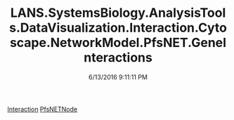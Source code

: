 ﻿---
title: LANS.SystemsBiology.AnalysisTools.DataVisualization.Interaction.Cytoscape.NetworkModel.PfsNET.GeneInteractions
date: 6/13/2016 9:11:11 PM
---

[Interaction](T-LANS.SystemsBiology.AnalysisTools.DataVisualization.Interaction.Cytoscape.NetworkModel.PfsNET.GeneInteractions.Interaction.html)
[PfsNETNode](T-LANS.SystemsBiology.AnalysisTools.DataVisualization.Interaction.Cytoscape.NetworkModel.PfsNET.GeneInteractions.PfsNETNode.html)
